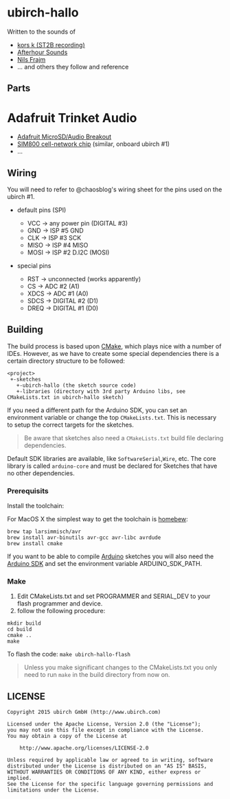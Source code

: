 # ubirch-hallo

Written to the sounds of 

- [kors k (ST2B recording)](https://soundcloud.com/kors-k) 
- [Afterhour Sounds](https://soundcloud.com/afterhour-sounds/lars-neubert-presents-nr66)
- [Nils Frajm](https://soundcloud.com/nils_frahm)
- ... and others they follow and reference

## Parts

# Adafruit Trinket Audio

- [Adafruit MicroSD/Audio Breakout](http://adafru.it/1381)
- [SIM800 cell-network chip](http://adafru.it/fix2468) (similar, onboard ubirch #1) 
- ...

## Wiring

You will need to refer to @chaosblog's wiring sheet for the pins used on the ubirch #1.

- default pins (SPI)
    * VCC -> any power pin (DIGITAL #3) 
    * GND -> ISP #5 GND
    * CLK -> ISP #3 SCK
    * MISO -> ISP #4 MISO
    * MOSI -> ISP #2 D.I2C (MOSI)

- special pins
    * RST -> unconnected (works apparently)
    * CS -> ADC #2 (A1)
    * XDCS -> ADC #1 (A0)
    * SDCS -> DIGITAL #2 (D1)
    * DREQ -> DIGITAL #1 (D0)

## Building

The build process is based upon [CMake](http://www.cmake.org/), which plays nice with a number
of IDEs. However, as we have to create some special dependencies there is a certain directory
structure to be followed:

```
<project>
 +-sketches
   +-ubirch-hallo (the sketch source code)
   +-libraries (directory with 3rd party Arduino libs, see CMakeLists.txt in ubirch-hallo sketch)
```

If you need a different path for the Arduino SDK, you can set an environment variable or change
the top ```CMakeLists.txt```. This is necessary to setup the correct targets for the sketches.

> Be aware that sketches also need a ```CMakeLists.txt``` build file declaring dependencies.

Default SDK libraries are available, like ```SoftwareSerial```,```Wire```, etc. The core library is
called ```arduino-core``` and must be declared for Sketches that have no other dependencies.
 
### Prerequisits

Install the toolchain:

For MacOS X the simplest way to get the toolchain is [homebew](http://brew.sh/):

```
brew tap larsimmisch/avr
brew install avr-binutils avr-gcc avr-libc avrdude
brew install cmake
```

If you want to be able to compile [Arduino](https://www.arduino.cc/) sketches you will also need
the [Arduino SDK](https://www.arduino.cc/en/Main/Software) and set the environment variable ARDUINO_SDK_PATH.

### Make

1. Edit CMakeLists.txt and set PROGRAMMER and SERIAL_DEV to your flash programmer and device.
2. follow the following procedure:

```
mkdir build
cd build
cmake ..
make
```

To flash the code: ```make ubirch-hallo-flash```

> Unless you make significant changes to the CMakeLists.txt you only need to run ```make``` in
> the build directory from now on.

## LICENSE

    Copyright 2015 ubirch GmbH (http://www.ubirch.com)
    
    Licensed under the Apache License, Version 2.0 (the "License");
    you may not use this file except in compliance with the License.
    You may obtain a copy of the License at
    
        http://www.apache.org/licenses/LICENSE-2.0
    
    Unless required by applicable law or agreed to in writing, software
    distributed under the License is distributed on an "AS IS" BASIS,
    WITHOUT WARRANTIES OR CONDITIONS OF ANY KIND, either express or implied.
    See the License for the specific language governing permissions and
    limitations under the License.
